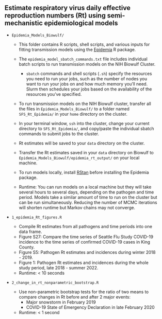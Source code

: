 ## Estimate respiratory virus daily effective reproduction numbers (Rt) using semi-mechanistic epidemiological models

* `Epidemia_Models_Biowulf/`
    *   This folder contains R scripts, shell scripts, and various inputs for fitting transmission models using the [Epidemia](https://imperialcollegelondon.github.io/epidemia/articles/install.html) R package.
    *   The `epidemia_model_sbatch_commands.txt` file includes individual batch scripts to run transmission models on the NIH Biowulf Cluster.
        -   `sbatch` commands and shell scripts (`.sh`) specify the resources you need to run your jobs, such as the number of nodes you want to run your jobs on and how much memory you’ll need. Slurm then schedules your jobs based on the availability of the resources you’ve specified. 
    *   To run transmission models on the NIH Biowulf cluster, transfer all the files in `Epidemia_Models_Biowulf/` to a folder named `SFS_Rt_Epidemia/` in your `home` directory on the cluster.
    *   In your terminal window, `ssh` into the cluster, change your current directory to `SFS_Rt_Epidemia/`, and copy/paste the individual sbatch commands to submit jobs to the cluster.
    *   Rt estimates will be saved to your `data` directory on the cluster.
    *   Transfer the Rt estimates saved in your `data` directory on Biowulf to `Epidemia_Models_Biowulf/epidemia_rt_output/` on your local machine.

    *   To run models locally, install [RStan](https://github.com/stan-dev/rstan/wiki/RStan-Getting-Started) before installing the Epidemia package.

    *   Runtime: You can run models on a local machine but they will take several hours to several days, depending on the pathogen and time period. Models take a similar amount of time to run on the cluster but can be run simultaneously. Reducing the number of MCMC iterations will shorten runtime but Markov chains may not converge.
            
* `1_epidemia_Rt_figures.R`
    *   Compile Rt estimates from all pathogens and time periods into one data frame.
    *   Figure S27: Compare the time series of Seattle Flu Study COVID-19 incidence to the time series of confirmed COVID-19 cases in King County.
    *   Figure S5: Pathogen Rt estimates and incidences during winter 2018 - 2019.
    *   Figure 1: Pathogen Rt estimates and incidences during the whole study period, late 2018 - summer 2022.
    *   Runtime: < 10 seconds

* `2_change_in_rt_nonparametric_bootstrap.R`
    *   Use non-parametric bootstrap tests for the ratio of two means to compare changes in Rt before and after 2 major events:
        -   Major snowstorm in February 2019
        -   COVID-19 State of Emergency Declaration in late February 2020
    *   Runtime: < 1 second